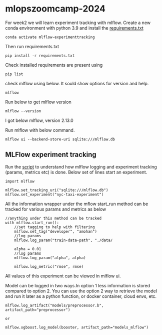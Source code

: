 # mlopszoomcamp-2024

For week2 we will learn experiment tracking with mlflow.
Create a new conda environment with python 3.9 and install the [requirements.txt](requirements.txt)
```            
conda activate mlflow-experimenttracking
```

Then run requirements.txt
```
pip install -r requirements.txt
```

Check installed requirements are present using
```
pip list
```

check mlflow using below. It sould show options for version and help.
```
mlflow
```
Run below to get mlflow version

```
mlflow --version
```
I got below mlflow, version 2.13.0

Run mlflow with below command.
```
mlflow ui --backend-store-uri sqlite:///mlflow.db
```
## MLFlow experiment tracking
Run the [script](./duration-prediction.ipynb) to understand how mlflow logging and experiment tracking (params, metrics etc) is done. 
Below set of lines start an experiment. 
```
import mlflow

mlflow.set_tracking_uri("sqlite:///mlflow.db")
mlflow.set_experiment("nyc-taxi-experiment")
```

All the information wrapper under the mflow start_run method can be tracked for various params and metrics as below

```
//anything under this method can be tracked
with mlflow.start_run():
    //set tagging to help with filtering
    mlflow.set_tag("developer", "amohan")
    //log params
    mlflow.log_param("train-data-path", "./data/

    alpha = 0.01
    //log params
    mlflow.log_param("alpha", alpha)

    mlflow.log_metric("rmse", rmse)
```
All values of this experiment can be viewed in mlflow ui.

Model can be logged in two ways.In option 1 less information is stored compared to option 2. You can use the option 2 way to retrieve the model and run it later as a python function, or docker container, cloud envs, etc.
```
mlflow.log_artifact("models/preprocessor.b", artifact_path="preprocessor")

or 

mlflow.xgboost.log_model(booster, artifact_path="models_mlflow")
```
